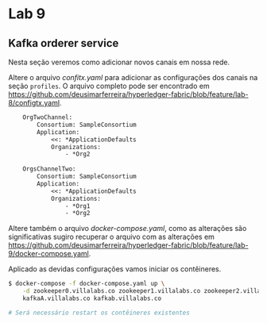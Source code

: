 # Lab 9

## Kafka orderer service
Nesta seção veremos como adicionar novos canais em nossa rede.

Altere o arquivo _confitx.yaml_ para adicionar as configurações dos canais na seção ``profiles``. O arquivo completo pode ser encontrado em https://github.com/deusimarferreira/hyperledger-fabric/blob/feature/lab-8/configtx.yaml.

~~~txt
    OrgTwoChannel:
        Consortium: SampleConsortium
        Application:
            <<: *ApplicationDefaults
            Organizations:
                - *Org2
                
    OrgsChannelTwo:
        Consortium: SampleConsortium
        Application:
            <<: *ApplicationDefaults
            Organizations:
                - *Org1
                - *Org2
~~~

Altere também o arquivo _docker-compose.yaml_, como as alterações são significativas sugiro recuperar o arquivo com as alterações em https://github.com/deusimarferreira/hyperledger-fabric/blob/feature/lab-9/docker-compose.yaml.

Aplicado as devidas configurações vamos iniciar os contêineres.
~~~sh
$ docker-compose -f docker-compose.yaml up \
    -d zookeeper0.villalabs.co zookeeper1.villalabs.co zookeeper2.villalabs.co \
    kafkaA.villalabs.co kafkab.villalabs.co

# Será necessário restart os contêineres existentes

~~~